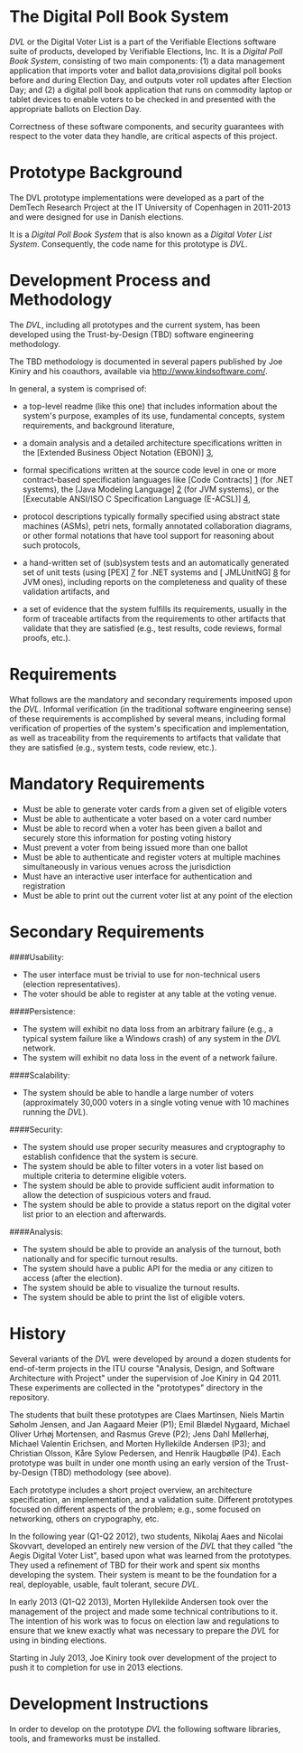 The Digital Poll Book System
===

*DVL* or the Digital Voter List is a part of the Verifiable Elections software suite of products, developed by Verifiable Elections, Inc. It is a *Digital Poll Book System*, consisting of two main components: (1) a data management application that imports voter and ballot data,provisions digital poll books before and during Election Day, and
outputs voter roll updates after Election Day; and (2) a digital poll
book application that runs on commodity laptop or tablet devices to
enable voters to be checked in and presented with the appropriate
ballots on Election Day.

Correctness of these software components, and security guarantees with
respect to the voter data they handle, are critical aspects of this
project.

Prototype Background
===

The DVL prototype implementations were developed as a part of the DemTech
Research Project at the IT University of Copenhagen in 2011-2013 and were designed for use in Danish elections.

It is a *Digital Poll Book System* that is also known as a *Digital Voter List
System*.  Consequently, the code name for this prototype is *DVL*.


Development Process and Methodology
===

The *DVL*, including all prototypes and the current system, has been
developed using the Trust-by-Design (TBD) software engineering
methodology.

The TBD methodology is documented in several papers published by Joe
Kiniry and his coauthors, available via http://www.kindsoftware.com/.

In general, a system is comprised of:

* a top-level readme (like this one) that includes information about
  the system's purpose, examples of its use, fundamental concepts,
  system requirements, and background literature,

* a domain analysis and a detailed architecture specifications written
  in the [Extended Business Object Notation (EBON)] [3],

* formal specifications written at the source code level in one or
  more contract-based specification languages like [Code Contracts] [1]
  (for .NET systems), the [Java Modeling Language] [2] (for JVM
  systems), or the [Executable ANSI/ISO C Specification Language
  (E-ACSL)] [4],

* protocol descriptions typically formally specified using abstract
  state machines (ASMs), petri nets, formally annotated collaboration
  diagrams, or other formal notations that have tool support for
  reasoning about such protocols,

* a hand-written set of (sub)system tests and an automatically
  generated set of unit tests (using [PEX] [7] for .NET systems and
  [ JMLUnitNG] [8] for JVM ones), including reports on the completeness
  and quality of these validation artifacts, and

* a set of evidence that the system fulfills its requirements, usually
  in the form of traceable artifacts from the requirements to other
  artifacts that validate that they are satisfied (e.g., test results,
  code reviews, formal proofs, etc.).

Requirements
===

What follows are the mandatory and secondary requirements imposed upon
the *DVL*.  Informal verification (in the traditional software
engineering sense) of these requirements is accomplished by several
means, including formal verification of properties of the system's
specification and implementation, as well as traceability from the
requirements to artifacts that validate that they are satisfied (e.g.,
system tests, code review, etc.).

Mandatory Requirements
==

* Must be able to generate voter cards from a given set of eligible
  voters
* Must be able to authenticate a voter based on a voter card number
* Must be able to record when a voter has been given a ballot and
  securely store this information for posting voting history
* Must prevent a voter from being issued more than one ballot
* Must be able to authenticate and register voters at multiple
  machines simultaneously in various venues across the jurisdiction
* Must have an interactive user interface for authentication and
  registration
* Must be able to print out the current voter list at any point of the
  election

Secondary Requirements
==

####Usability:

* The user interface must be trivial to use for non-technical users
  (election representatives).
* The voter should be able to register at any table at the voting
  venue.

####Persistence:

* The system will exhibit no data loss from an arbitrary failure
  (e.g., a typical system failure like a Windows crash) of any system
  in the *DVL* network.
* The system will exhibit no data loss in the event of a network
  failure.

####Scalability:

* The system should be able to handle a large number of voters
  (approximately 30,000 voters in a single voting venue with 10
  machines running the *DVL*).

####Security:

* The system should use proper security measures and cryptography to
  establish confidence that the system is secure.
* The system should be able to filter voters in a voter list based on
  multiple criteria to determine eligible voters.
* The system should be able to provide sufficient audit information to
  allow the detection of suspicious voters and fraud.
* The system should be able to provide a status report on the digital
  voter list prior to an election and afterwards.

####Analysis:

* The system should be able to provide an analysis of the turnout,
  both nationally and for specific turnout results.
* The system should have a public API for the media or any citizen to
  access (after the election).
* The system should be able to visualize the turnout results.
* The system should be able to print the list of eligible voters.

History
===

Several variants of the *DVL* were developed by around a dozen
students for end-of-term projects in the ITU course "Analysis, Design,
and Software Architecture with Project" under the supervision of Joe
Kiniry in Q4 2011.  These experiments are collected in the
"prototypes" directory in the repository.

The students that built these prototypes are Claes Martinsen, Niels
Martin Søholm Jensen, and Jan Aagaard Meier (P1); Emil Blædel Nygaard,
Michael Oliver Urhøj Mortensen, and Rasmus Greve (P2); Jens Dahl
Møllerhøj, Michael Valentin Erichsen, and Morten Hyllekilde Andersen
(P3); and Christian Olsson, Kåre Sylow Pedersen, and Henrik Haugbølle
(P4).  Each prototype was built in under one month using an early
version of the Trust-by-Design (TBD) methodology (see above).

Each prototype includes a short project overview, an architecture
specification, an implementation, and a validation suite.  Different
prototypes focused on different aspects of the problem; e.g., some
focused on networking, others on crypography, etc.

In the following year (Q1-Q2 2012), two students, Nikolaj Aaes and
Nicolai Skovvart, developed an entirely new version of the *DVL* that
they called "the Aegis Digital Voter List", based upon what was learned
from the prototypes.  They used a refinement of TBD for their work and
spent six months developing the system.  Their system is meant to be
the foundation for a real, deployable, usable, fault tolerant, secure
*DVL*.

In early 2013 (Q1-Q2 2013), Morten Hyllekilde Andersen took over the
management of the project and made some technical contributions to it.
The intention of his work was to focus on election law and regulations
to ensure that we knew exactly what was necessary to prepare the
*DVL* for using in binding elections.

Starting in July 2013, Joe Kiniry took over development of the project
to push it to completion for use in 2013 elections.

Development Instructions
===

In order to develop on the prototype *DVL* the following software
libraries, tools, and frameworks must be installed.

[1]: http://research.microsoft.com/en-us/projects/contracts/  "Code Contracts library for .NET"

[2]: http://www.jmlspecs.org/  "Java Modeling Language (JML)"

[3]: http://bon-method.com/  "The Business Object Notation"

[4]: http://frama-c.com/ "The Executable ANSI/ISO C Specification Language"

[5]: http://sourceforge.net/projects/sqlite-dotnet2/ "The ADO.NET 2.0 Provider for SQLLite"

[6]: http://get.adobe.com/reader/ "Adobe Acrobat Reader"

[7]: http://research.microsoft.com/en-us/projects/pex/  "PEX"

[8]: http://formalmethods.insttech.washington.edu/software/jmlunitng/ "JMLUnitNG"
